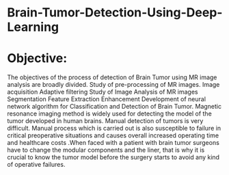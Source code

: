 # Brain-Tumor-Detection-Using-Deep-Learning

# Objective:

The objectives of the process of detection of Brain Tumor using MR image analysis are broadly divided. Study of pre-processing of MR images. Image acquisition Adaptive filtering Study of Image Analysis of MR images Segmentation Feature Extraction Enhancement Development of neural network algorithm for Classification and Detection of Brain Tumor. Magnetic resonance imaging method is widely used for detecting the model of the tumor developed in human brains. Manual detection of tumors is very difficult. Manual process which is carried out is also susceptible to failure in critical preoperative situations and causes overall increased operating time and healthcare costs .When faced with a patient with brain tumor surgeons have to change the modular components and the liner, that is why it is crucial to know the tumor model before the surgery starts to avoid any kind of operative failures.
